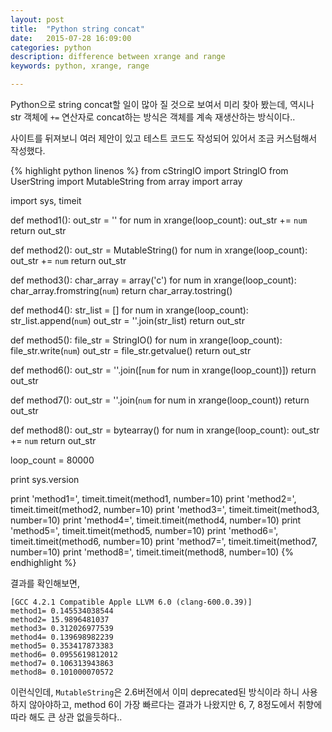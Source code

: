 ```yaml
---
layout: post
title:  "Python string concat"
date:   2015-07-28 16:09:00
categories: python
description: difference between xrange and range
keywords: python, xrange, range

---
```


Python으로 string concat할 일이 많아 질 것으로 보여서 미리 찾아 봤는데, 역시나 str 객체에 ```+=``` 연산자로 concat하는 방식은 객체를 계속 재생산하는 방식이다..

사이트를 뒤져보니 여러 제안이 있고 테스트 코드도 작성되어 있어서 조금 커스텀해서 작성했다.

{% highlight python linenos %}
from cStringIO import StringIO
from UserString import MutableString
from array import array

import sys, timeit

def method1():
    out_str = ''
    for num in xrange(loop_count):
        out_str += `num`
    return out_str

def method2():
    out_str = MutableString()
    for num in xrange(loop_count):
        out_str += `num`
    return out_str

def method3():
    char_array = array('c')
    for num in xrange(loop_count):
        char_array.fromstring(`num`)
    return char_array.tostring()

def method4():
    str_list = []
    for num in xrange(loop_count):
        str_list.append(`num`)
    out_str = ''.join(str_list)
    return out_str

def method5():
    file_str = StringIO()
    for num in xrange(loop_count):
        file_str.write(`num`)
    out_str = file_str.getvalue()
    return out_str

def method6():
    out_str = ''.join([`num` for num in xrange(loop_count)])
    return out_str

def method7():
    out_str = ''.join(`num` for num in xrange(loop_count))
    return out_str

def method8():
    out_str = bytearray()
    for num in xrange(loop_count):
        out_str += `num`
    return out_str


loop_count = 80000

print sys.version

print 'method1=', timeit.timeit(method1, number=10)
print 'method2=', timeit.timeit(method2, number=10)
print 'method3=', timeit.timeit(method3, number=10)
print 'method4=', timeit.timeit(method4, number=10)
print 'method5=', timeit.timeit(method5, number=10)
print 'method6=', timeit.timeit(method6, number=10)
print 'method7=', timeit.timeit(method7, number=10)
print 'method8=', timeit.timeit(method8, number=10)
{% endhighlight %}

결과를 확인해보면, 

    [GCC 4.2.1 Compatible Apple LLVM 6.0 (clang-600.0.39)]
    method1= 0.145534038544
    method2= 15.9896481037
    method3= 0.312026977539
    method4= 0.139698982239
    method5= 0.353417873383
    method6= 0.0955619812012
    method7= 0.106313943863
    method8= 0.101000070572

이런식인데, ```MutableString```은 2.6버전에서 이미 deprecated된 방식이라 하니 사용하지 않아야하고, method 6이 가장 빠르다는 결과가 나왔지만 6, 7, 8정도에서 취향에 따라 해도 큰 상관 없을듯하다..
